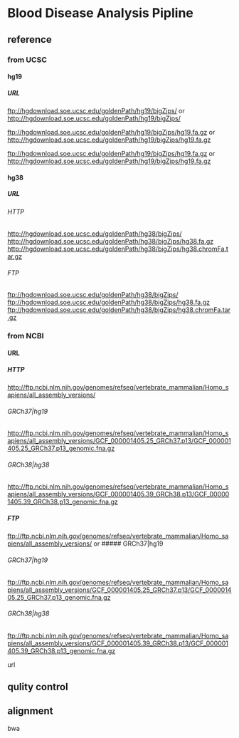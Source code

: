 # Blood Disease Analysis Pipline
## reference
### from UCSC
#### hg19
##### URL

ftp://hgdownload.soe.ucsc.edu/goldenPath/hg19/bigZips/ or <http://hgdownload.soe.ucsc.edu/goldenPath/hg19/bigZips/>

ftp://hgdownload.soe.ucsc.edu/goldenPath/hg19/bigZips/hg19.fa.gz or <http://hgdownload.soe.ucsc.edu/goldenPath/hg19/bigZips/hg19.fa.gz>

ftp://hgdownload.soe.ucsc.edu/goldenPath/hg19/bigZips/hg19.fa.gz or <http://hgdownload.soe.ucsc.edu/goldenPath/hg19/bigZips/hg19.fa.gz> 

#### hg38
##### URL
###### HTTP
<http://hgdownload.soe.ucsc.edu/goldenPath/hg38/bigZips/>
<http://hgdownload.soe.ucsc.edu/goldenPath/hg38/bigZips/hg38.fa.gz> 
<http://hgdownload.soe.ucsc.edu/goldenPath/hg38/bigZips/hg38.chromFa.tar.gz> 
###### FTP
ftp://hgdownload.soe.ucsc.edu/goldenPath/hg38/bigZips/ 
ftp://hgdownload.soe.ucsc.edu/goldenPath/hg38/bigZips/hg38.fa.gz
ftp://hgdownload.soe.ucsc.edu/goldenPath/hg38/bigZips/hg38.chromFa.tar.gz

### from NCBI
#### URL
##### HTTP
<http://ftp.ncbi.nlm.nih.gov/genomes/refseq/vertebrate_mammalian/Homo_sapiens/all_assembly_versions/>
###### GRCh37|hg19
<http://ftp.ncbi.nlm.nih.gov/genomes/refseq/vertebrate_mammalian/Homo_sapiens/all_assembly_versions/GCF_000001405.25_GRCh37.p13/GCF_000001405.25_GRCh37.p13_genomic.fna.gz> 
###### GRCh38|hg38
<http://ftp.ncbi.nlm.nih.gov/genomes/refseq/vertebrate_mammalian/Homo_sapiens/all_assembly_versions/GCF_000001405.39_GRCh38.p13/GCF_000001405.39_GRCh38.p13_genomic.fna.gz> 
##### FTP
ftp://ftp.ncbi.nlm.nih.gov/genomes/refseq/vertebrate_mammalian/Homo_sapiens/all_assembly_versions/ or ##### GRCh37|hg19
###### GRCh37|hg19
ftp://ftp.ncbi.nlm.nih.gov/genomes/refseq/vertebrate_mammalian/Homo_sapiens/all_assembly_versions/GCF_000001405.25_GRCh37.p13/GCF_000001405.25_GRCh37.p13_genomic.fna.gz
###### GRCh38|hg38
ftp://ftp.ncbi.nlm.nih.gov/genomes/refseq/vertebrate_mammalian/Homo_sapiens/all_assembly_versions/GCF_000001405.39_GRCh38.p13/GCF_000001405.39_GRCh38.p13_genomic.fna.gz



url
## qulity control
## alignment
bwa
